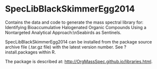 # SpecLibBlackSkimmerEgg2014

Contains the data and code to generate the mass spectral library for: Identifying Bioaccumulative Halogenated Organic Compounds Using a Nontargeted Analytical Approach:\nSeabirds as Sentinels.

SpecLibBlackSkimmerEgg2014 can be installed from the package source archive file (.tar.gz file) with the latest version number. See ?install.packages within R.

The package is described at: http://OrgMassSpec.github.io/libraries.html.
